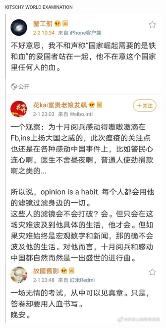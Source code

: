 KITSCHY WORLD EXAMINATION

![image](https://github.com/yichuan-00/Recording/blob/master/QQ图片20200202162939.jpg)
